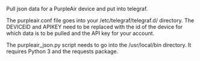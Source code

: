 Pull json data for a PurpleAir device and put into telegraf.

The purpleair.conf file goes into your /etc/telegraf/telegraf.d/
directory. The DEVICEID and APIKEY need to be replaced with the id of
the device for which data is to be pulled and the API key for your
account.

The purpleair_json.py script needs to go into the /usr/local/bin
directory. It requires Python 3 and the requests package.
